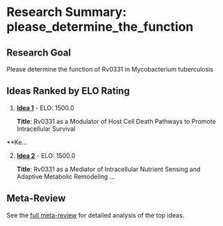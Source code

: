 # Research Summary: please_determine_the_function

## Research Goal

Please determine the function of Rv0331 in Mycobacterium tuberculosis

## Ideas Ranked by ELO Rating

1. **[Idea 1](idea_1_final.md)** - ELO: 1500.0

   **Title**: Rv0331 as a Modulator of Host Cell Death Pathways to Promote Intracellular Survival

**Ke...

2. **[Idea 2](idea_2_final.md)** - ELO: 1500.0

   **Title**: Rv0331 as a Mediator of Intracellular Nutrient Sensing and Adaptive Metabolic Remodeling ...


## Meta-Review

See the [full meta-review](meta_review.md) for detailed analysis of the top ideas.
